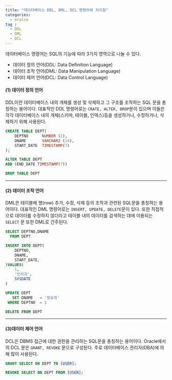 ```yaml
---
title: "데이터베이스 DDL, DML, DCL 명령어와 차이점"
categories: 
  - oralce
tag :
  - DDL
  - DML
  - DCL
---
```


데이터베이스 명령어는 SQL의 기능에 따라 3가지 영역으로 나눌 수 있다.
- 데이터 정의 언어(DDL: Data Definition Language)
- 데이터 조작 언어(DML: Data Manipulation Language)
- 데이터 제어 언어(DCL: Data Control Language)

#### (1) 데이터 정의 언어
DDL이란 데이터베이스 내의 개체를 생성 및 삭제하고 그 구조를 조작하는 SQL 문을 총칭하는 용어이다. 대표적인 DDL 명령어로는 `CRATE, ALTER, DROP`문이 있으며 이들은 각각 데이터베이스 내의 개체(스키마, 테이블, 인덱스)등을 생성하거나, 수정하거나, 삭제하기 위해 사용된다. 
```sql
CREATE TABLE DEPT(
    DEPTNO      NUMBER (2),
    DNAME       VARCHAR2 (14),
    START_DATE  TIMESTAMP(7) 
);

ALTER TABLE DEPT 
ADD (END_DATE TIMESTAMP(7))

DROP TABLE DEPT
```

---

#### (2) 데이터 조작 언어
DML은 테이블에 행(row) 추가, 수정, 삭제 등의 조작과 관련된 SQL문을 총칭하는 용어이다. 대표적인 DML 명령어로는 `INSERT, UPDATE, DELETE`문이 있다. 또한 직접적으로 데이터를 수정하지 않더라고 테이블 내의 데이터를 검색하는 데에 이용되는 `SELECT` 문 또한 DML로 간주된다.
```sql
SELECT DEPTNO,DNAME
  FROM DEPT

INSERT INTO DEPT(
    DEPTNO,
    DNAME,           
    START_DATE,  
)VALUES(
    1,
    '인사과',
    SYSDATE
)

UPDATE DEPT
   SET DNAME   = '정보과'
 WHERE DEPTNO  = 1

DELETE FROM DEPT
```

----
#### (3)데이터 제어 언어

DCL은 DBMS 접근에 대한 권한을 관리하는 SQL문을 총칭하는 용어이다. Oracle에서의 DCL 문은 `GRANT, REVOKE` 문으로 구성된다. 주로 데이터베이스 관리자(DBA)에 의해 많이 사용된다.
```sql
GRANT SELECT ON DEPT TO [USER];

REVOKE SELECT ON DEPT FROM [USER];
```